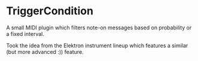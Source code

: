 # TriggerCondition

A small MIDI plugin which filters note-on messages based on probability or a fixed interval.

Took the idea from the Elektron instrument lineup which features a similar (but more advanced :)) feature.
